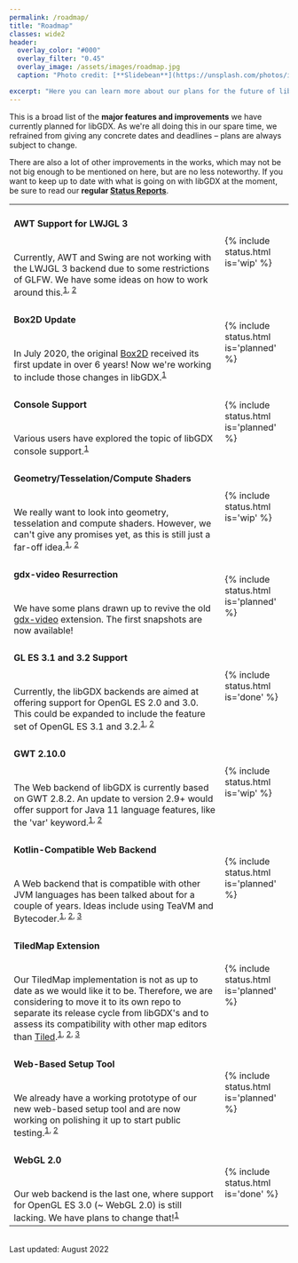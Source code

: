 ```yaml
---
permalink: /roadmap/
title: "Roadmap"
classes: wide2
header:
  overlay_color: "#000"
  overlay_filter: "0.45"
  overlay_image: /assets/images/roadmap.jpg
  caption: "Photo credit: [**Slidebean**](https://unsplash.com/photos/iW9oP7Ljkbg)"

excerpt: "Here you can learn more about our plans for the future of libGDX and what to expect from upcoming updates."
---
```


<!--
Available status values:

{% include status.html is='planned' %} // is planned for the future
{% include status.html is='wip' %} // work in progress
{% include status.html is='close' %} // nearly done
{% include status.html is='done' %} //in the next release
 -->

This is a broad list of the **major features and improvements** we have currently planned for libGDX. As we're all doing this in our spare time, we refrained from giving any concrete dates and deadlines – plans are always subject to change.

There are also a lot of other improvements in the works, which may not be not big enough to be mentioned on here, but are no less noteworthy. If you want to keep up to date with what is going on with libGDX at the moment, be sure to read our **regular [Status Reports](/news/devlog/)**.

<table>
  <tr>
    <td><h4>AWT Support for LWJGL 3</h4>
    <br>Currently, AWT and Swing are not working with the LWJGL 3 backend due to some restrictions of GLFW. We have some ideas on how to work around this.<sup><a href="https://github.com/libgdx/libgdx/pull/6247">1</a>, <a href="https://github.com/libgdx/libgdx/pull/6772">2</a></sup></td>
    <td>{% include status.html is='wip' %}</td>
  </tr>
  <tr>
    <td><h4>Box2D Update</h4>
    <br>In July 2020, the original <a href="https://github.com/erincatto/box2d">Box2D</a> received its first update in over 6 years! Now we're working to include those changes in libGDX.<sup><a href="https://github.com/libgdx/libgdx/issues/5948#issuecomment-727643568">1</a></sup></td>
    <td>{% include status.html is='planned' %}</td>
  </tr>
  <tr>
    <td><h4>Console Support</h4>
    <br>Various users have explored the topic of libGDX console support.<sup><a href="/wiki/articles/console-support">1</a></sup></td>
    <td>{% include status.html is='planned' %}</td>
  </tr>
  <tr>
    <td><h4>Geometry/Tesselation/Compute Shaders</h4>
    <br>We really want to look into geometry, tesselation and compute shaders. However, we can't give any promises yet, as this is still just a far-off idea.<sup><a href="https://github.com/libgdx/libgdx/pull/4963">1</a>, <a href="https://github.com/mgsx-dev/libgdx/tree/modern-shaders/compute">2</a></sup></td>
    <td>{% include status.html is='wip' %}</td>
  </tr>
  <tr>
    <td><h4>gdx-video Resurrection</h4>
    <br>We have some plans drawn up to revive the old <a href="https://github.com/libgdx/gdx-video">gdx-video</a> extension. The first snapshots are now available!</td>
    <td>{% include status.html is='planned' %}</td>
  </tr>
  <tr>
    <td><h4>GL ES 3.1 and 3.2 Support</h4>
    <br>Currently, the libGDX backends are aimed at offering support for OpenGL ES 2.0 and 3.0. This could be expanded to include the feature set of OpenGL ES 3.1 and 3.2.<sup><a href="https://github.com/libgdx/libgdx/pull/4628">1</a>, <a href="https://github.com/libgdx/libgdx/pull/6945">2</a></sup></td>
    <td>{% include status.html is='done' %}</td>
  </tr>
  <tr>
    <td><h4>GWT 2.10.0</h4>
    <br>The Web backend of libGDX is currently based on GWT 2.8.2. An update to version 2.9+ would offer support for Java 11 language features, like the 'var' keyword.<sup><a href="https://github.com/tommyettinger/gdx-backends#19120">1</a>, <a href="http://www.gwtproject.org/release-notes.html#Release_Notes_2_9_0">2</a></sup></td>
    <td>{% include status.html is='wip' %}</td>
  </tr>
  <tr>
    <td><h4 id="teavm">Kotlin-Compatible Web Backend</h4>
    <br>A Web backend that is compatible with other JVM languages has been talked about for a couple of years. Ideas include using TeaVM and Bytecoder.<sup><a href="https://github.com/squins/gdx-backend-bytecoder">1</a>, <a href="https://github.com/Anuken/Arc/tree/6e9fd338866c05cd42ec20f26ec7fa7c3a25d6d5/backends/backend-teavm">2</a>, <a href="https://github.com/xpenatan/gdx-html5-tools">3</a></sup></td>
    <td>{% include status.html is='planned' %}</td>
  </tr>
  <tr>
    <td><h4>TiledMap Extension</h4>
    <br>Our TiledMap implementation is not as up to date as we would like it to be. Therefore, we are considering to move it to its own repo to separate its release cycle from libGDX's and to assess its compatibility with other map editors than <a href="https://www.mapeditor.org">Tiled</a>.<sup><a href="https://github.com/libgdx/libgdx/issues?q=is%3Aissue+is%3Aopen+label%3Atilemap+">1</a>, <a href="https://github.com/libgdx/libgdx/pulls?q=is%3Apr+is%3Aopen+label%3Atilemap">2</a>, <a href="https://github.com/lyze237/gdx-TiledMap">3</a></sup></td>
    <td>{% include status.html is='planned' %}</td>
  </tr>
  <tr>
    <td><h4>Web-Based Setup Tool</h4>
    <br>We already have a working prototype of our new web-based setup tool and are now working on polishing it up to start public testing.<sup><a href="https://github.com/MrStahlfelge/gdx-setup">1</a>, <a href="https://raeleus.itch.io/libgdx-project-setup">2</a></sup></td>
    <td>{% include status.html is='planned' %}</td>
  </tr>
  <tr>
    <td><h4>WebGL 2.0</h4>
    <br>Our web backend is the last one, where support for OpenGL ES 3.0 (~ WebGL 2.0) is still lacking. We have plans to change that!<sup><a href="https://github.com/libgdx/libgdx/pull/5763">1</a></sup></td>
    <td>{% include status.html is='done' %}</td>
  </tr>
</table>

<br/>
Last updated: August 2022
